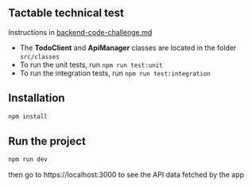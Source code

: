 ## Tactable technical test
Instructions in [backend-code-challenge.md](./backend-code-challenge.md)

- The **TodoClient** and **ApiManager** classes are located in the folder `src/classes`
- To run the unit tests, run `npm run test:unit`
- To run the integration tests, run `npm run test:integration`

## Installation
```bash
npm install
```

## Run the project
```bash
npm run dev
```
then go to https://localhost:3000 to see the API data fetched by the app